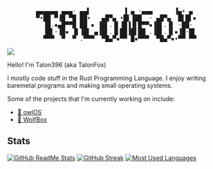 <div align=center><pre>
▄▄▄▄▄▄ ▄▄▄· ▄▄▌         ▐ ▄ ·▄▄▄      ▐▄• ▄ 
▀•██ ▀▐█ ▀█ ██•   ▄█▀▄ •█▌▐██  · ▄█▀▄  █▌█▌▪
  ▐█.▪▄█▀▀█ ██ ▪ ▐█▌.▐▌▐█▐▐▌█▀▀▪▐█▌.▐▌ ·██· 
  ▐█▌·▐█▪ ▐▌▐█▌ ▄▐█▌.▐▌██▐█▌██ .▐█▌.▐▌▪▐█·█▌
  ▀▀▀  ▀  ▀ .▀▀▀  ▀█▄▀▪▀▀ █▪▀▀▀  ▀█▄▀▪•▀▀ ▀▀
</pre><div align=left>

![](https://komarev.com/ghpvc/?username=Talon396)

Hello! I'm Talon396 (aka TalonFox)

I mostly code stuff in the Rust Programming Language.
I enjoy writing baremetal programs and making small operating systems.

Some of the projects that I'm currently working on include:
- [🦉 owlOS](https://github.com/Talon396/owlOS)
- [🐺 WolfBox](https://github.com/Talon396/WolfBox)

## Stats
[![GitHub ReadMe Stats](https://github-readme-stats.vercel.app/api?username=Talon396&show_icons=true&theme=tokyonight&hide_border=true&layout=compact&include_all_commits=true&count_private=true)](https://github.com/anuraghazra/github-readme-stats)
[![GitHub Streak](https://github-readme-streak-stats.herokuapp.com/?user=Talon396&theme=tokyonight&hide_border=true)](https://git.io/streak-stats)
[![Most Used Languages](https://github-readme-stats.vercel.app/api/top-langs/?username=Talon396&layout=compact&theme=tokyonight&hide=makefile&langs_count=6&hide_border=true)](https://github.com/anuraghazra/github-readme-stats)

<!--
**Talon396/Talon396** is a ✨ _special_ ✨ repository because its `README.md` (this file) appears on your GitHub profile.

Here are some ideas to get you started:

- 🔭 I’m currently working on ...
- 🌱 I’m currently learning ...
- 👯 I’m looking to collaborate on ...
- 🤔 I’m looking for help with ...
- 💬 Ask me about ...
- 📫 How to reach me: ...
- 😄 Pronouns: ...
- ⚡ Fun fact: ...
-->
